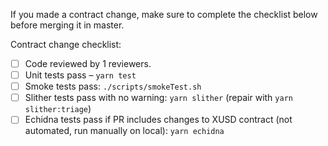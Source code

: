 If you made a contract change, make sure to complete the checklist below before merging it in master.

Contract change checklist:
  - [ ] Code reviewed by 1 reviewers.
  - [ ] Unit tests pass – `yarn test`
  - [ ] Smoke tests pass: `./scripts/smokeTest.sh`
  - [ ] Slither tests pass with no warning: `yarn slither` (repair with `yarn slither:triage`)
  - [ ] Echidna tests pass if PR includes changes to XUSD contract (not automated, run manually on local): `yarn echidna`
